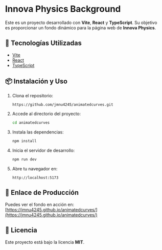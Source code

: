 # Innova Physics Background

Este es un proyecto desarrollado con **Vite**, **React** y **TypeScript**. Su objetivo es proporcionar un fondo dinámico para la página web de **Innova Physics**.

## 🚀 Tecnologías Utilizadas

- [Vite](https://vitejs.dev/) 
- [React](https://react.dev/) 
- [TypeScript](https://www.typescriptlang.org/)



## 📦 Instalación y Uso

1. Clona el repositorio:

   ```sh
   https://github.com/jmnu4245/animatedcurves.git
   ```

2. Accede al directorio del proyecto:

   ```sh
   cd animatedcurves
   ```

3. Instala las dependencias:

   ```sh
   npm install
   ```

4. Inicia el servidor de desarrollo:

   ```sh
   npm run dev
   ```

5. Abre tu navegador en:

   ```
   http://localhost:5173
   ```

## 🔗 Enlace de Producción

Puedes ver el fondo en acción en:
[https://jmnu4245.github.io/animatedcurves/](https://jmnu4245.github.io/animatedcurves/)

## 📄 Licencia

Este proyecto está bajo la licencia **MIT**.

